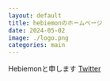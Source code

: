 ```yaml
---
layout: default
title: hebiemonのホームページ
date: 2024-05-02
image: ./logo.png
categories: main
---
```

Hebiemonと申します
[Twitter](https://twitter.com/Hebiemon)
